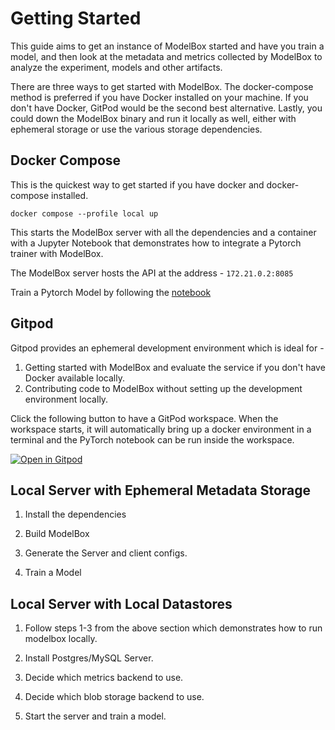 # Getting Started

This guide aims to get an instance of ModelBox started and have you train a model, and then look at the metadata and metrics collected by ModelBox to analyze the experiment, models and other artifacts.

There are three ways to get started with ModelBox. The docker-compose method is preferred if you have Docker installed on your machine. If you don't have Docker, GitPod would be the second best alternative. 
Lastly, you could down the ModelBox binary and run it locally as well, either with ephemeral storage or use the various storage dependencies.

## Docker Compose

This is the quickest way to get started if you have docker and docker-compose installed. 

```
docker compose --profile local up
```

This starts the ModelBox server with all the dependencies and a container with a Jupyter Notebook that demonstrates how to integrate a Pytorch trainer with ModelBox.

The ModelBox server hosts the API at the address - `172.21.0.2:8085`

Train a Pytorch Model by following the [notebook](https://github.com/tensorland/modelbox/blob/main/tutorials/Pytorch_Lightning_Integration_Tutorial.ipynb)


## Gitpod

Gitpod provides an ephemeral development environment which is ideal for -
1. Getting started with ModelBox and evaluate the service if you don't have Docker available locally.
2. Contributing code to ModelBox without setting up the development environment locally.

Click the following button to have a GitPod workspace. When the workspace starts, it will automatically bring up a docker environment in a terminal and the PyTorch notebook can be run inside the workspace.

[![Open in Gitpod](https://gitpod.io/button/open-in-gitpod.svg)](https://gitpod.io/#https://github.com/tensorland/modelbox)

## Local Server with Ephemeral Metadata Storage

1. Install the dependencies

2. Build ModelBox

3. Generate the Server and client configs.

4. Train a Model

## Local Server with Local Datastores

1. Follow steps 1-3 from the above section which demonstrates how to run modelbox locally.

2. Install Postgres/MySQL Server.

3. Decide which metrics backend to use.

4. Decide which blob storage backend to use.

5. Start the server and train a model.